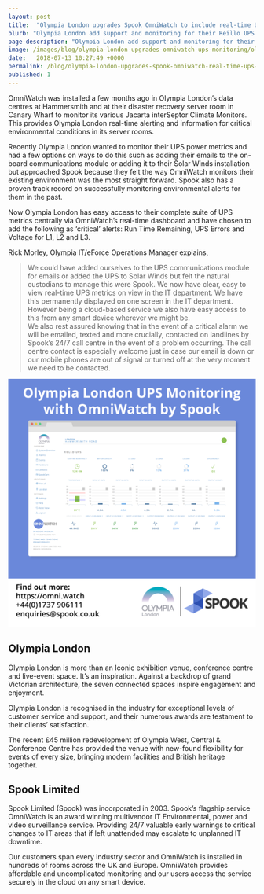 ```yaml
---
layout: post
title:  "Olympia London upgrades Spook OmniWatch to include real-time UPS monitoring"
blurb: "Olympia London add support and monitoring for their Reillo UPS using OmniWatch."
page-description: "Olympia London add support and monitoring for their Reillo UPS using OmniWatch."
image: /images/blog/olympia-london-upgrades-omniwatch-ups-monitoring/olympia-london-banner.png
date:   2018-07-13 10:27:49 +0000
permalink: /blog/olympia-london-upgrades-spook-omniwatch-real-time-ups-monitoring/
published: 1
---
```


OmniWatch was installed a few months ago in Olympia London’s data centres at Hammersmith and at their disaster recovery server room in Canary Wharf to monitor its various Jacarta interSeptor Climate Monitors. This provides Olympia London real-time alerting and information for critical environmental conditions in its server rooms.

Recently Olympia London wanted to monitor their UPS power metrics and had a few options on ways to do this such as adding their emails to the on-board communications module or adding it to their Solar Winds installation but approached Spook because they felt the way OmniWatch monitors their existing environment was the most straight forward. Spook also has a proven track record on successfully monitoring environmental alerts for them in the past.

Now Olympia London has easy access to their complete suite of UPS metrics centrally via OmniWatch’s real-time dashboard and have chosen to add the following as ‘critical’ alerts: Run Time Remaining, UPS Errors and Voltage for L1, L2 and L3.

Rick Morley, Olympia IT/eForce Operations Manager explains,

> We could have added ourselves to the UPS communications module for emails or added the UPS to Solar Winds but felt the natural custodians to manage this were Spook. We now have clear, easy to view real-time UPS metrics on view in the IT department. We have this permanently displayed on one screen in the IT department. However being a cloud-based service we also have easy access to this from any smart device wherever we might be.  
We also rest assured knowing that in the event of a critical alarm we will be emailed, texted and more crucially, contacted on landlines by Spook’s 24/7 call centre in the event of a problem occurring. The call centre contact is especially welcome just in case our email is down or our mobile phones are out of signal or turned off at the very moment we need to be contacted.


![olympia-london-ups-monitoring](/images/blog/olympia-london-upgrades-omniwatch-ups-monitoring/olympia-london-ups-monitoring.png)

## Olympia London

Olympia London is more than an Iconic exhibition venue, conference centre and live-event space. It’s an inspiration. Against a backdrop of grand Victorian architecture, the seven connected spaces inspire engagement and enjoyment.

Olympia London is recognised in the industry for exceptional levels of customer service and support, and their numerous awards are testament to their clients’​ satisfaction.

The recent £45 million redevelopment of Olympia West, Central & Conference Centre has provided the venue with new-found flexibility for events of every size, bringing modern facilities and British heritage together.

## Spook Limited

Spook Limited (Spook) was incorporated in 2003. Spook’s flagship service OmniWatch is an award winning multivendor IT Environmental, power and video surveillance service. Providing 24/7 valuable early warnings to critical changes to IT areas that if left unattended may escalate to unplanned IT downtime.

Our customers span every industry sector and OmniWatch is installed in hundreds of rooms across the UK and Europe. OmniWatch provides affordable and uncomplicated monitoring and our users access the service securely in the cloud on any smart device.


